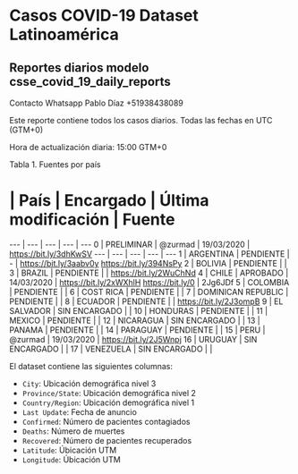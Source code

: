 # Casos COVID-19 Dataset Latinoamérica 

## Reportes diarios modelo csse_covid_19_daily_reports

Contacto Whatsapp Pablo Díaz +51938438089

Este reporte contiene todos los casos diarios. Todas las fechas en UTC (GTM+0)

Hora de actualización diaria: 15:00 GTM+0

Tabla 1. Fuentes por país

# | País | Encargado | Última modificación | Fuente
--- | --- | --- | --- | --- 
0 | PRELIMINAR | @zurmad | 19/03/2020 | https://bit.ly/3dhKwSV
--- | --- | --- | --- | --- 
1 | ARGENTINA | PENDIENTE | - | https://bit.ly/3aabv0y https://bit.ly/394NsPy
2 | BOLIVIA | PENDIENTE | |
3 | BRAZIL | PENDIENTE | | https://bit.ly/2WuChNd
4 | CHILE | APROBADO | 14/03/2020 | https://bit.ly/2xWXhlH https://bit.ly/0 | 2Jg6JDf
5 | COLOMBIA | PENDIENTE | |
6 | COST RICA | PENDIENTE | |
7 | DOMINICAN REPUBLIC | PENDIENTE | |
8 | ECUADOR | PENDIENTE | | https://bit.ly/2J3ompB
9 | EL SALVADOR | SIN ENCARGADO | |
10 | HONDURAS | PENDIENTE | |
11 | MEXICO | PENDIENTE | |
12 | NICARAGUA | SIN ENCARGADO | |
13 | PANAMA | PENDIENTE | |
14 | PARAGUAY | PENDIENTE | |
15 | PERU | @zurmad | 19/03/2020 | https://bit.ly/2J5Wnpj
16 | URUGUAY | SIN ENCARGADO | |
17 | VENEZUELA | SIN ENCARGADO | |



El dataset contiene las siguientes columnas:
* `City`: Ubicación demográfica nivel 3
* `Province/State`: Ubicación demográfica nivel 2
* `Country/Region`: Ubicación demográfica nivel 1
* `Last Update`: Fecha de anuncio
* `Confirmed`: Número de pacientes contagiados
* `Deaths`: Número de muertes
* `Recovered`: Número de pacientes recuperados
* `Latitude`: Úbicación UTM
* `Longitude`: Úbicación UTM